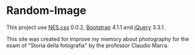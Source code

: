 # Random-Image
This project use [NES.css](https://github.com/BcRikko/NES.css) 0.0.2, [Bootstrap](https://getbootstrap.com) 4.1.1 and [jQuery](https://jquery.com) 3.3.1.

This site was created for improve my memory about photography for the exam of "Storia della fotografia" by the professor Claudio Marra.
